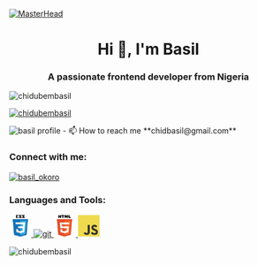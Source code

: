 [![MasterHead](https://t4.ftcdn.net/jpg/05/90/45/35/360_F_590453560_ugMuPncnGYB6XnJqmC8xiPQx4eg3jmMD.jpg)](https://github.com/chidubembasil/chidubembasil)
<h1 align="center">Hi 👋, I'm Basil</h1>
<h3 align="center">A passionate frontend developer from Nigeria</h3>

<p align="left"> <img src="https://komarev.com/ghpvc/?username=chidubembasil&label=Profile%20views&color=0e75b6&style=flat" alt="chidubembasil" /> </p>

<p align="left"> <a href="https://github.com/ryo-ma/github-profile-trophy"><img src="https://github-profile-trophy.vercel.app/?username=chidubembasil" alt="chidubembasil" /></a> </p>
<img width="100px" height="100px" src="https://appsembler.com/wp-content/uploads/2023/07/beemarrie_developer_marketing_computer_strategy_deda1786-e5df-4461-957a-01d758880ac0.png" alt="basil profile">
- 📫 How to reach me **chidbasil@gmail.com**

<h3 align="left">Connect with me:</h3>
<p align="left">
<a href="https://instagram.com/basil_okoro" target="blank"><img align="center" src="https://raw.githubusercontent.com/rahuldkjain/github-profile-readme-generator/master/src/images/icons/Social/instagram.svg" alt="basil_okoro" height="30" width="40" /></a>
</p>

<h3 align="left">Languages and Tools:</h3>
<p align="left"> <a href="https://www.w3schools.com/css/" target="_blank" rel="noreferrer"> <img src="https://raw.githubusercontent.com/devicons/devicon/master/icons/css3/css3-original-wordmark.svg" alt="css3" width="40" height="40"/> </a> <a href="https://git-scm.com/" target="_blank" rel="noreferrer"> <img src="https://www.vectorlogo.zone/logos/git-scm/git-scm-icon.svg" alt="git" width="40" height="40"/> </a> <a href="https://www.w3.org/html/" target="_blank" rel="noreferrer"> <img src="https://raw.githubusercontent.com/devicons/devicon/master/icons/html5/html5-original-wordmark.svg" alt="html5" width="40" height="40"/> </a> <a href="https://developer.mozilla.org/en-US/docs/Web/JavaScript" target="_blank" rel="noreferrer"> <img src="https://raw.githubusercontent.com/devicons/devicon/master/icons/javascript/javascript-original.svg" alt="javascript" width="40" height="40"/> </a> </p>

<p><img align="center" src="https://github-readme-stats.vercel.app/api/top-langs?username=chidubembasil&show_icons=true&locale=en&layout=compact" alt="chidubembasil" /></p>
